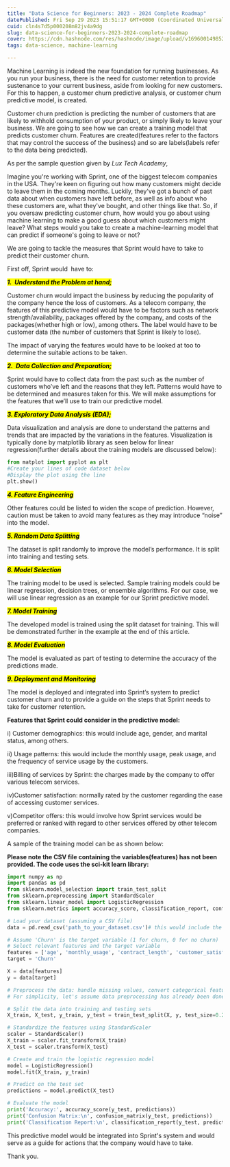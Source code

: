 ```yaml
---
title: "Data Science for Beginners: 2023 - 2024 Complete Roadmap"
datePublished: Fri Sep 29 2023 15:51:17 GMT+0000 (Coordinated Universal Time)
cuid: cln4s7d5p000208m82jv4a9dg
slug: data-science-for-beginners-2023-2024-complete-roadmap
cover: https://cdn.hashnode.com/res/hashnode/image/upload/v1696001498521/d14ccc1a-decd-4939-8b37-14fe78845183.jpeg
tags: data-science, machine-learning

---
```


Machine Learning is indeed the new foundation for running businesses. As you run your business, there is the need for customer retention to provide sustenance to your current business, aside from looking for new customers. For this to happen, a customer churn predictive analysis, or customer churn predictive model, is created.

Customer churn prediction is predicting the number of customers that are likely to withhold consumption of your product, or simply likely to leave your business. We are going to see how we can create a training model that predicts customer churn. Features are created(features refer to the factors that may control the success of the business) and so are labels(labels refer to the data being predicted).

As per the sample question given by *Lux Tech Academy*,

Imagine you're working with Sprint, one of the biggest telecom companies in the USA. They're keen on figuring out how many customers might decide to leave them in the coming months. Luckily, they've got a bunch of past data about when customers have left before, as well as info about who these customers are, what they've bought, and other things like that. So, if you oversaw predicting customer churn, how would you go about using machine learning to make a good guess about which customers might leave? What steps would you take to create a machine-learning model that can predict if someone's going to leave or not?

We are going to tackle the measures that Sprint would have to take to predict their customer churn.

First off, Sprint would  have to:

***<mark>1.&nbsp; Understand the Problem at hand;</mark>***

Customer churn would impact the business by reducing the popularity of the company hence the loss of customers. As a telecom company, the features of this predictive model would have to be factors such as network strength/availability, packages offered by the company, and costs of the packages(whether high or low), among others. The label would have to be customer data (the number of customers that Sprint is likely to lose).

The impact of varying the features would have to be looked at too to determine the suitable actions to be taken.

***<mark>2.&nbsp; Data Collection and Preparation;</mark>***

Sprint would have to collect data from the past such as the number of customers who’ve left and the reasons that they left. Patterns would have to be determined and measures taken for this. We will make assumptions for the features that we’ll use to train our predictive model.

***<mark>3. Exploratory Data Analysis (EDA);</mark>***

Data visualization and analysis are done to understand the patterns and trends that are impacted by the variations in the features. Visualization is typically done by matplotlib library as seen below for linear regression(further details about the training models are discussed below):

```python
from matplot import pyplot as plt
#Create your lines of code dataset below
#Display the plot using the line
plt.show()
```

***<mark>4. Feature Engineering</mark>***

Other features could be listed to widen the scope of prediction. However, caution must be taken to avoid many features as they may introduce “noise” into the model.

***<mark>5. Random Data Splitting</mark>***

The dataset is split randomly to improve the model’s performance. It is split into training and testing sets.

***<mark>6. Model Selection</mark>***

The training model to be used is selected. Sample training models could be linear regression, decision trees, or ensemble algorithms. For our case, we will use linear regression as an example for our Sprint predictive model.

***<mark>7. Model Training</mark>***

The developed model is trained using the split dataset for training. This will be demonstrated further in the example at the end of this article.

***<mark>8. Model Evaluation</mark>***

The model is evaluated as part of testing to determine the accuracy of the predictions made.

***<mark>9. Deployment and Monitoring</mark>***

The model is deployed and integrated into Sprint’s system to predict customer churn and to provide a guide on the steps that Sprint needs to take for customer retention.

**Features that Sprint could consider in the predictive model:**

i) Customer demographics: this would include age, gender, and marital status, among others.

ii) Usage patterns: this would include the monthly usage, peak usage, and the frequency of service usage by the customers.

iii)Billing of services by Sprint: the charges made by the company to offer various telecom services.

iv)Customer satisfaction: normally rated by the customer regarding the ease of accessing customer services.

v)Competitor offers: this would involve how Sprint services would be preferred or ranked with regard to other services offered by other telecom companies.

A sample of the training model can be as shown below:

**Please note the CSV file containing the variables(features) has not been provided. The code uses the sci-kit learn library:**

```python
import numpy as np
import pandas as pd
from sklearn.model_selection import train_test_split
from sklearn.preprocessing import StandardScaler
from sklearn.linear_model import LogisticRegression
from sklearn.metrics import accuracy_score, classification_report, confusion_matrix

# Load your dataset (assuming a CSV file)
data = pd.read_csv('path_to_your_dataset.csv')# this would include the url source for the dataset

# Assume 'Churn' is the target variable (1 for churn, 0 for no churn)
# Select relevant features and the target variable
features = ['age', 'monthly_usage', 'contract_length', 'customer_satisfaction']
target = 'Churn'

X = data[features]
y = data[target]

# Preprocess the data: handle missing values, convert categorical features to numerical, etc.
# For simplicity, let's assume data preprocessing has already been done.

# Split the data into training and testing sets
X_train, X_test, y_train, y_test = train_test_split(X, y, test_size=0.2, random_state=42)

# Standardize the features using StandardScaler
scaler = StandardScaler()
X_train = scaler.fit_transform(X_train)
X_test = scaler.transform(X_test)

# Create and train the logistic regression model
model = LogisticRegression()
model.fit(X_train, y_train)

# Predict on the test set
predictions = model.predict(X_test)

# Evaluate the model
print('Accuracy:', accuracy_score(y_test, predictions))
print('Confusion Matrix:\n', confusion_matrix(y_test, predictions))
print('Classification Report:\n', classification_report(y_test, predictions))
```

This predictive model would be integrated into Sprint's system and would serve as a guide for actions that the company would have to take.

Thank you.